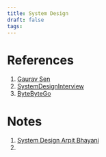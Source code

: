 ```yaml
---
title: System Design
draft: false
tags:
---
```

# References
1. [Gaurav Sen](https://www.youtube.com/@gkcs)
2. [SystemDesignInterview](https://www.youtube.com/@SystemDesignInterview)
3. [ByteByteGo](https://www.youtube.com/@ByteByteGo)

#  Notes
1. [System Design Arpit Bhayani](https://drive.google.com/file/d/1F1LP55FgeNElu_BVmuHcpCOe7-Th4VZO/view?usp=sharing)
2. 